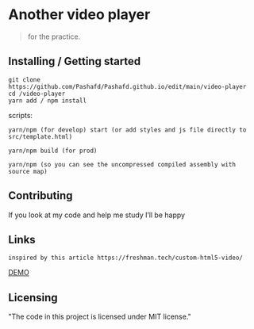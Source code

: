 # Another video player
> for the practice.

## Installing / Getting started

```shell
git clone https://github.com/Pashafd/Pashafd.github.io/edit/main/video-player
cd /video-player
yarn add / npm install
```
  scripts:
  
    yarn/npm (for develop) start (or add styles and js file directly to src/template.html)
    
    yarn/npm build (for prod)
    
    yarn/npm (so you can see the uncompressed compiled assembly with source map)


## Contributing

If you look at my code and help me study I’ll be happy

## Links
```shell
inspired by this article https://freshman.tech/custom-html5-video/
```
[ DEMO ](https://pashafd.github.io/video-player/)  

## Licensing

"The code in this project is licensed under MIT license."
